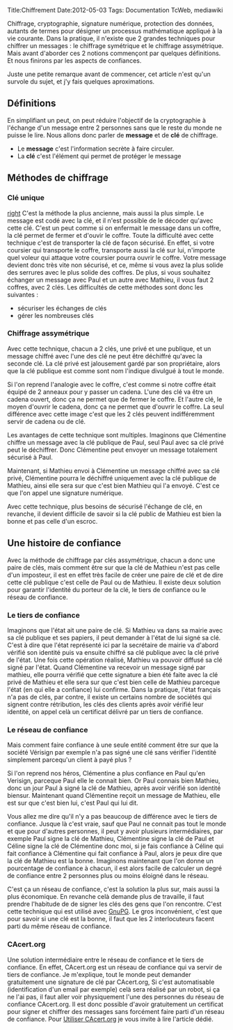 Title:Chiffrement
Date:2012-05-03
Tags: Documentation TcWeb,  mediawiki

Chiffrage, cryptographie, signature numérique, protection des données,
autants de termes pour désigner un processus mathématique appliqué à la
vie courante. Dans la pratique, il n'existe que 2 grandes techniques
pour chiffrer un messages : le chiffrage symétrique et le chiffrage
assymétrique. Mais avant d'aborder ces 2 notions commençont par quelques
définitions. Et nous finirons par les aspects de confiances.

Juste une petite remarque avant de commencer, cet article n'est qu'un
survole du sujet, et j'y fais quelques aproximations.

Définitions
-----------

En simplifiant un peut, on peut réduire l'objectif de la cryptographie à
l'échange d'un message entre 2 personnes sans que le reste du monde ne
puisse le lire. Nous allons donc parler de **message** et de **clé** de
chiffrage.

-   Le **message** c'est l'information secrète à faire circuler.
-   La **clé** c'est l'élément qui permet de protéger le message

Méthodes de chiffrage
---------------------

### Clé unique

[right](image:Clé_unique.png "wikilink") C'est la méthode la plus
ancienne, mais aussi la plus simple. Le message est codé avec la clé, et
il n'est possible de le décoder qu'avec cette clé. C'est un peut comme
si on enfermait le message dans un coffre, la clé permet de fermer et
d'ouvir le coffre. Toute la difficulté avec cette technique c'est de
transporter la clé de façon sécurisé. En effet, si votre coursier qui
transporte le coffre, transporte aussi la clé sur lui, n'importe quel
voleur qui attaque votre coursier pourra ouvrir le coffre. Votre message
devient donc très vite non sécurisé, et ce, même si vous avez la plus
solide des serrures avec le plus solide des coffres. De plus, si vous
souhaitez échanger un message avec Paul et un autre avec Mathieu, il
vous faut 2 coffres, avec 2 clés. Les difficultés de cette méthodes sont
donc les suivantes :

-   sécuriser les échanges de clés
-   gérer les nombreuses clés

### Chiffrage assymétrique

Avec cette technique, chacun a 2 clés, une privé et une publique, et un
message chiffré avec l'une des clé ne peut être déchiffré qu'avec la
seconde clé. La clé privé est jalousement gardé par son propriétaire,
alors que la clé publique est comme sont nom l'indique divulgué à tout
le monde.

Si l'on reprend l'analogie avec le coffre, c'est comme si notre coffre
était équipé de 2 anneaux pour y passer un cadena. L'une des clé va être
un cadena ouvert, donc ça ne permet que de fermer le coffre. Et l'autre
clé, le moyen d'ouvrir le cadena, donc ça ne permet que d'ouvrir le
coffre. La seul différence avec cette image c'est que les 2 clés peuvent
indifféremment servir de cadena ou de clé.

Les avantages de cette technique sont multiples. Imaginons que
Clémentine chiffre un message avec la clé publique de Paul, seul Paul
avec sa clé privé peut le déchiffrer. Donc Clémentine peut envoyer un
message totalement sécurisé à Paul.

Maintenant, si Mathieu envoi à Clémentine un message chiffré avec sa clé
privé, Clémentine pourra le déchiffré uniquement avec la clé publique de
Mathieu, ainsi elle sera sur que c'est bien Mathieu qui l'a envoyé.
C'est ce que l'on appel une signature numérique.

Avec cette technique, plus besoins de sécurisé l'échange de clé, en
revanche, il devient difficile de savoir si la clé public de Mathieu est
bien la bonne et pas celle d'un escroc.

Une histoire de confiance
-------------------------

Avec la méthode de chiffrage par clés assymétrique, chacun a donc une
paire de clés, mais comment être sur que la clé de Mathieu n'est pas
celle d'un imposteur, il est en effet très facile de créer une paire de
clé et de dire cette clé publique c'est celle de Paul ou de Mathieu. Il
existe deux solution pour garantir l'identité du porteur de la clé, le
tiers de confiance ou le réseau de confiance.

### Le tiers de confiance

Imaginons que l'état ait une paire de clé. Si Mathieu va dans sa mairie
avec sa clé publique et ses papiers, il peut demander à l'état de lui
signé sa clé. C'est à dire que l'état représenté ici par la secrétaire
de mairie va d'abord vérifié son identité puis va ensuite chiffré sa clé
publique avec la clé privé de l'état. Une fois cette opération réalisé,
Mathieu va pouvoir diffusé sa clé signé par l'état. Quand Clémentine va
recevoir un message signé par mathieu, elle pourra vérifié que cette
signature a bien été faite avec la clé privé de Mathieu et elle sera sur
que c'est bien celle de Mathieu parceque l'état (en qui elle a
confiance) lui confirme. Dans la pratique, l'état français n'a pas de
clés, par contre, il existe un certains nombre de sociétés qui signent
contre rétribution, les clés des clients après avoir vérifié leur
identité, on appel celà un certificat délivré par un tiers de confiance.

### Le réseau de confiance

Mais comment faire confiance à une seule entité comment être sur que la
société Vérisign par exemple n'a pas signé une clé sans vérifier
l'identité simplement parcequ'un client à payé plus ?

Si l'on reprend nos héros, Clémentine a plus confiance en Paul qu'en
Verisign, parceque Paul elle le connait bien. Or Paul connais bien
Mathieu, donc un jour Paul à signé la clé de Mathieu, après avoir
vérifié son identité biensur. Maintenant quand Clémentine reçoit un
message de Mathieu, elle est sur que c'est bien lui, c'est Paul qui lui
dit.

Vous allez me dire qu'il n'y a pas beaucoup de différence avec le tiers
de confiance. Jusque là c'est vraie, sauf que Paul ne connait pas tout
le monde et que pour d'autres personnes, il peut y avoir plusieurs
intermédiaires, par exemple Paul signe la clé de Mathieu, Clémentine
signe la clé de Paul et Céline signe la clé de Clémentine donc moi, si
je fais confiance à Céline qui fait confiance à Clémentine qui fait
confiance à Paul, alors je peux dire que la clé de Mathieu est la bonne.
Imaginons maintenant que l'on donne un pourcentage de confiance à
chacun, il est alors facile de calculer un degré de confiance entre 2
personnes plus ou moins éloigné dans le réseau.

C'est ça un réseau de confiance, c'est la solution la plus sur, mais
aussi la plus économique. En revanche celà demande plus de travaille, il
faut prendre l'habitude de de signer les clés des gens que l'on
rencontre. C'est cette technique qui est utilisé avec
[GnuPG](gnupg.hml "wikilink"). Le gros inconvénient, c'est que pour savoir
si une clé est la bonne, il faut que les 2 interlocuteurs facent parti
du même réseau de confiance.

### CAcert.org

Une solution intermédiaire entre le réseau de confiance et le tiers de
confiance. En effet, CAcert.org est un réseau de confiance qui va servir
de tiers de confiance. Je m'explique, tout le monde peut demander
gratuitement une signature de clé par CAcert.org, Si c'est automatisable
(identification d'un email par exemple) celà sera réalisé par un robot,
si ça ne l'ai pas, il faut aller voir physiquement l'une des personnes
du réseau de confiance CAcert.org. Il est donc possible d'avoir
gratuitement un certificat pour signer et chiffrer des messages sans
forcément faire parti d'un réseau de confiance. Pour [Utiliser
CAcert.org](utiliser-cacert-org.hml "wikilink") je vous invite à lire
l'article dédié.

